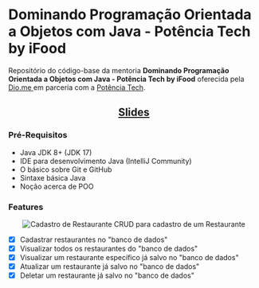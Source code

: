 <h1>Dominando Programação Orientada a Objetos com Java - Potência Tech by iFood
</h1>
<p>Repositório do código-base da mentoria <strong>Dominando Programação Orientada a Objetos com Java - Potência Tech by iFood</strong> oferecida pela <a href="https://web.dio.me/home"> Dio.me </a> em parceria com a <a href="https://potenciatech.com.br/">Potência Tech</a>.</p>
<h2 align="center"><a href="https://docs.google.com/presentation/d/1IWk0-EywsPULXgqi_DCop4iq49EK0eXd/edit?usp=sharing&ouid=101340348592910912358&rtpof=true&sd=true" > Slides </a></h2>

<h3>Pré-Requisitos</h3>
<ul>
<li>Java JDK 8+ (JDK 17)</li>
<li>IDE para desenvolvimento Java (IntelliJ Community)</li>
<li>O básico sobre Git e GitHub</li>
<li>Sintaxe básica Java</li>
<li>Noção acerca de POO</li>
</ul>

<h3>Features</h3>
<p align="center">
<img src="https://i.imgur.com/maiic26.png" alt="Cadastro de Restaurante">
CRUD para cadastro de um Restaurante
</p>

- [x] Cadastrar restaurantes no "banco de dados"<br>
- [x] Visualizar todos os restaurantes do "banco de dados"<br>
- [x] Visualizar um restaurante específico já salvo no "banco de dados"<br>
- [x] Atualizar um restaurante já salvo no "banco de dados"<br>
- [x] Deletar um restaurante já salvo no "banco de dados"<br>

